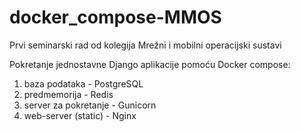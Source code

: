 # docker_compose-MMOS
Prvi seminarski rad od kolegija Mrežni i mobilni operacijski sustavi

Pokretanje jednostavne Django aplikacije pomoću Docker compose:

1. baza podataka - PostgreSQL
2. predmemorija - Redis
3. server za pokretanje - Gunicorn
4. web-server (static) - Nginx


